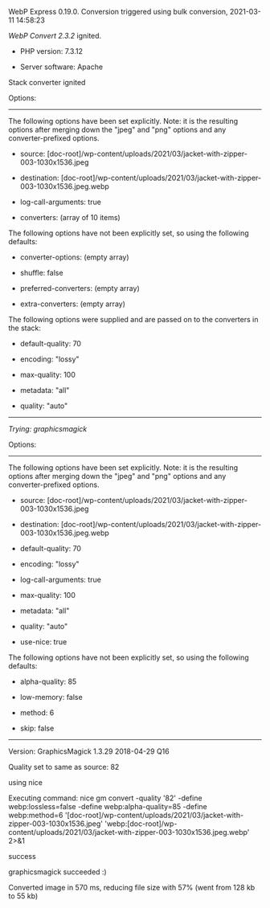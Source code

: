 WebP Express 0.19.0. Conversion triggered using bulk conversion, 2021-03-11 14:58:23

*WebP Convert 2.3.2*  ignited.
- PHP version: 7.3.12
- Server software: Apache

Stack converter ignited

Options:
------------
The following options have been set explicitly. Note: it is the resulting options after merging down the "jpeg" and "png" options and any converter-prefixed options.
- source: [doc-root]/wp-content/uploads/2021/03/jacket-with-zipper-003-1030x1536.jpeg
- destination: [doc-root]/wp-content/uploads/2021/03/jacket-with-zipper-003-1030x1536.jpeg.webp
- log-call-arguments: true
- converters: (array of 10 items)

The following options have not been explicitly set, so using the following defaults:
- converter-options: (empty array)
- shuffle: false
- preferred-converters: (empty array)
- extra-converters: (empty array)

The following options were supplied and are passed on to the converters in the stack:
- default-quality: 70
- encoding: "lossy"
- max-quality: 100
- metadata: "all"
- quality: "auto"
------------


*Trying: graphicsmagick* 

Options:
------------
The following options have been set explicitly. Note: it is the resulting options after merging down the "jpeg" and "png" options and any converter-prefixed options.
- source: [doc-root]/wp-content/uploads/2021/03/jacket-with-zipper-003-1030x1536.jpeg
- destination: [doc-root]/wp-content/uploads/2021/03/jacket-with-zipper-003-1030x1536.jpeg.webp
- default-quality: 70
- encoding: "lossy"
- log-call-arguments: true
- max-quality: 100
- metadata: "all"
- quality: "auto"
- use-nice: true

The following options have not been explicitly set, so using the following defaults:
- alpha-quality: 85
- low-memory: false
- method: 6
- skip: false
------------

Version: GraphicsMagick 1.3.29 2018-04-29 Q16 
Quality set to same as source: 82
using nice
Executing command: nice gm convert -quality '82' -define webp:lossless=false -define webp:alpha-quality=85 -define webp:method=6 '[doc-root]/wp-content/uploads/2021/03/jacket-with-zipper-003-1030x1536.jpeg' 'webp:[doc-root]/wp-content/uploads/2021/03/jacket-with-zipper-003-1030x1536.jpeg.webp' 2>&1
success
graphicsmagick succeeded :)

Converted image in 570 ms, reducing file size with 57% (went from 128 kb to 55 kb)
